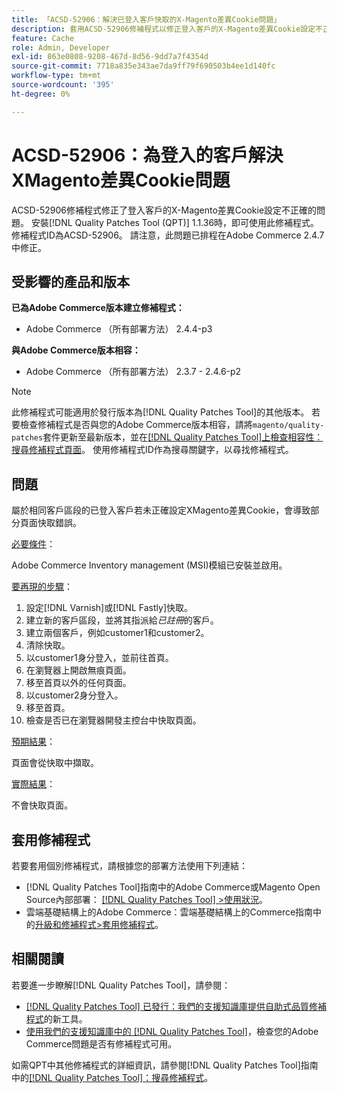 ```yaml
---
title: 「ACSD-52906：解決已登入客戶快取的X-Magento差異Cookie問題」
description: 套用ACSD-52906修補程式以修正登入客戶的X-Magento差異Cookie設定不正確的Adobe Commerce問題。
feature: Cache
role: Admin, Developer
exl-id: 863e0808-9208-467d-8d56-9dd7a7f4354d
source-git-commit: 7718a835e343ae7da9ff79f690503b4ee1d140fc
workflow-type: tm+mt
source-wordcount: '395'
ht-degree: 0%

---
```


# ACSD-52906：為登入的客戶解決XMagento差異Cookie問題

ACSD-52906修補程式修正了登入客戶的X-Magento差異Cookie設定不正確的問題。 安裝[!DNL Quality Patches Tool (QPT)] 1.1.36時，即可使用此修補程式。 修補程式ID為ACSD-52906。 請注意，此問題已排程在Adobe Commerce 2.4.7中修正。

## 受影響的產品和版本

**已為Adobe Commerce版本建立修補程式：**

* Adobe Commerce （所有部署方法） 2.4.4-p3

**與Adobe Commerce版本相容：**

* Adobe Commerce （所有部署方法） 2.3.7 - 2.4.6-p2

>[!NOTE]
>
>此修補程式可能適用於發行版本為[!DNL Quality Patches Tool]的其他版本。 若要檢查修補程式是否與您的Adobe Commerce版本相容，請將`magento/quality-patches`套件更新至最新版本，並在[[!DNL Quality Patches Tool]上檢查相容性：搜尋修補程式頁面](https://experienceleague.adobe.com/tools/commerce-quality-patches/index.html)。 使用修補程式ID作為搜尋關鍵字，以尋找修補程式。

## 問題

屬於相同客戶區段的已登入客戶若未正確設定XMagento差異Cookie，會導致部分頁面快取錯誤。

<u>必要條件</u>：

Adobe Commerce Inventory management (MSI)模組已安裝並啟用。

<u>要再現的步驟</u>：

1. 設定[!DNL Varnish]或[!DNL Fastly]快取。
1. 建立新的客戶區段，並將其指派給&#x200B;*已註冊*&#x200B;的客戶。
1. 建立兩個客戶，例如customer1和customer2。
1. 清除快取。
1. 以customer1身分登入，並前往首頁。
1. 在瀏覽器上開啟無痕頁面。
1. 移至首頁以外的任何頁面。
1. 以customer2身分登入。
1. 移至首頁。
1. 檢查是否已在瀏覽器開發主控台中快取頁面。

<u>預期結果</u>：

頁面會從快取中擷取。

<u>實際結果</u>：

不會快取頁面。

## 套用修補程式

若要套用個別修補程式，請根據您的部署方法使用下列連結：

* [!DNL Quality Patches Tool]指南中的Adobe Commerce或Magento Open Source內部部署： [[!DNL Quality Patches Tool] >使用狀況](https://experienceleague.adobe.com/docs/commerce-operations/tools/quality-patches-tool/usage.html)。
* 雲端基礎結構上的Adobe Commerce：雲端基礎結構上的Commerce指南中的[升級和修補程式>套用修補程式](https://experienceleague.adobe.com/docs/commerce-cloud-service/user-guide/develop/upgrade/apply-patches.html)。

## 相關閱讀

若要進一步瞭解[!DNL Quality Patches Tool]，請參閱：

* [[!DNL Quality Patches Tool] 已發行：我們的支援知識庫提供自助式品質修補程式](/help/announcements/adobe-commerce-announcements/magento-quality-patches-released-new-tool-to-self-serve-quality-patches.md)的新工具。
* [使用我們的支援知識庫中的 [!DNL Quality Patches Tool]](/help/support-tools/patches-available-in-qpt-tool/check-patch-for-magento-issue-with-magento-quality-patches.md)，檢查您的Adobe Commerce問題是否有修補程式可用。

如需QPT中其他修補程式的詳細資訊，請參閱[!DNL Quality Patches Tool]指南中的[[!DNL Quality Patches Tool]：搜尋修補程式](https://experienceleague.adobe.com/tools/commerce-quality-patches/index.html)。
